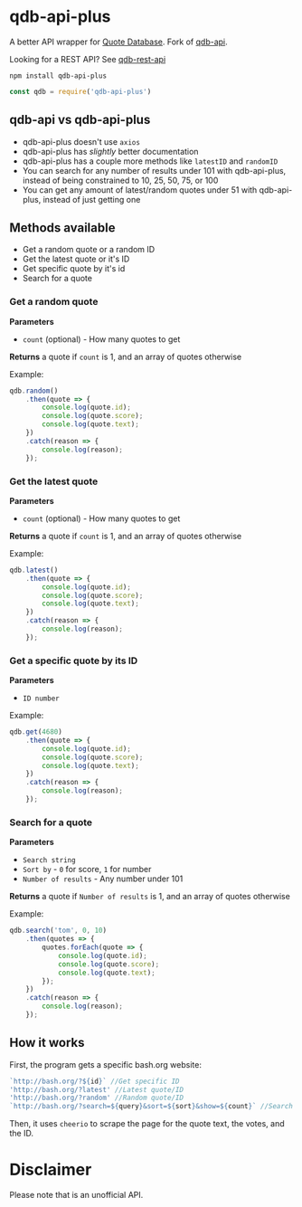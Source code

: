 # qdb-api-plus

A better API wrapper for [Quote Database](http://bash.org/). Fork of [qdb-api](https://github.com/MarkNjunge/qdb-api).

Looking for a REST API? See [qdb-rest-api](https://github.com/MarkNjunge/qdb-rest-api)

`npm install qdb-api-plus`

```Javascript
const qdb = require('qdb-api-plus')
```

## qdb-api vs qdb-api-plus

* qdb-api-plus doesn't use `axios`
* qdb-api-plus has *slightly* better documentation
* qdb-api-plus has a couple more methods like `latestID` and `randomID`
* You can search for any number of results under 101 with qdb-api-plus, instead of being constrained to 10, 25, 50, 75, or 100
* You can get any amount of latest/random quotes under 51 with qdb-api-plus, instead of just getting one

## Methods available

* Get a random quote or a random ID
* Get the latest quote or it's ID
* Get specific quote by it's id
* Search for a quote

### Get a random quote

**Parameters**

* `count` (optional) - How many quotes to get

**Returns** a quote if `count` is 1, and an array of quotes otherwise

Example:
```Javascript
qdb.random()
	.then(quote => {
		console.log(quote.id);
		console.log(quote.score);
		console.log(quote.text);
	})
	.catch(reason => {
		console.log(reason);
	});
```

### Get the latest quote

**Parameters**

* `count` (optional) - How many quotes to get

**Returns** a quote if `count` is 1, and an array of quotes otherwise

Example:
```Javascript
qdb.latest()
	.then(quote => {
		console.log(quote.id);
		console.log(quote.score);
		console.log(quote.text);
	})
	.catch(reason => {
		console.log(reason);
	});
```

### Get a specific quote by its ID

**Parameters**

* `ID number`

Example:
```Javascript
qdb.get(4680)
	.then(quote => {
		console.log(quote.id);
		console.log(quote.score);
		console.log(quote.text);
	})
	.catch(reason => {
		console.log(reason);
	});
```

### Search for a quote

**Parameters**

* `Search string`
* `Sort by` - `0` for score, `1` for number
* `Number of results` - Any number under 101

**Returns** a quote if `Number of results` is 1, and an array of quotes otherwise

Example:
```Javascript
qdb.search('tom', 0, 10)
	.then(quotes => {
		quotes.forEach(quote => {
			console.log(quote.id);
			console.log(quote.score);
			console.log(quote.text);
		});
	})
	.catch(reason => {
		console.log(reason);
	});
```

## How it works
First, the program gets a specific bash.org website:

```Javascript
`http://bash.org/?${id}` //Get specific ID
'http://bash.org/?latest' //Latest quote/ID
'http://bash.org/?random' //Random quote/ID
`http://bash.org/?search=${query}&sort=${sort}&show=${count}` //Search
```

Then, it uses `cheerio` to scrape the page for the quote text, the votes, and the ID.

# Disclaimer

Please note that is an unofficial API.
